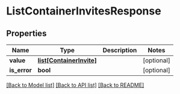 # ListContainerInvitesResponse

## Properties
Name | Type | Description | Notes
------------ | ------------- | ------------- | -------------
**value** | [**list[ContainerInvite]**](ContainerInvite.md) |  | [optional] 
**is_error** | **bool** |  | [optional] 

[[Back to Model list]](../README.md#documentation-for-models) [[Back to API list]](../README.md#documentation-for-api-endpoints) [[Back to README]](../README.md)

